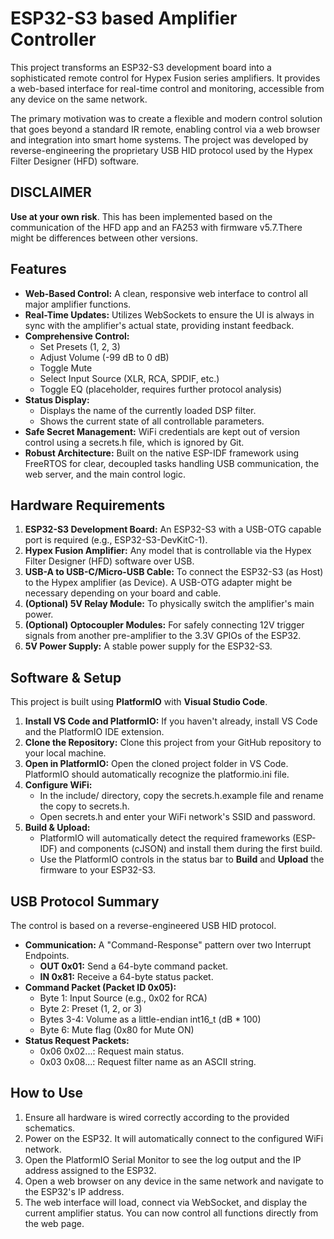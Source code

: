 # **ESP32-S3 based Amplifier Controller**

This project transforms an ESP32-S3 development board into a sophisticated remote control for Hypex Fusion series amplifiers. It provides a web-based interface for real-time control and monitoring, accessible from any device on the same network.

The primary motivation was to create a flexible and modern control solution that goes beyond a standard IR remote, enabling control via a web browser and integration into smart home systems. The project was developed by reverse-engineering the proprietary USB HID protocol used by the Hypex Filter Designer (HFD) software.

## **DISCLAIMER**
**Use at your own risk**. This has been implemented based on the communication of the HFD app and an FA253 with firmware v5.7.There might be differences between other versions.

## **Features**

* **Web-Based Control:** A clean, responsive web interface to control all major amplifier functions.  
* **Real-Time Updates:** Utilizes WebSockets to ensure the UI is always in sync with the amplifier's actual state, providing instant feedback.  
* **Comprehensive Control:**  
  * Set Presets (1, 2, 3\)  
  * Adjust Volume (-99 dB to 0 dB)  
  * Toggle Mute  
  * Select Input Source (XLR, RCA, SPDIF, etc.)  
  * Toggle EQ (placeholder, requires further protocol analysis)  
* **Status Display:**  
  * Displays the name of the currently loaded DSP filter.  
  * Shows the current state of all controllable parameters.  
* **Safe Secret Management:** WiFi credentials are kept out of version control using a secrets.h file, which is ignored by Git.  
* **Robust Architecture:** Built on the native ESP-IDF framework using FreeRTOS for clear, decoupled tasks handling USB communication, the web server, and the main control logic.

## **Hardware Requirements**

1. **ESP32-S3 Development Board:** An ESP32-S3 with a USB-OTG capable port is required (e.g., ESP32-S3-DevKitC-1).  
2. **Hypex Fusion Amplifier:** Any model that is controllable via the Hypex Filter Designer (HFD) software over USB.  
3. **USB-A to USB-C/Micro-USB Cable:** To connect the ESP32-S3 (as Host) to the Hypex amplifier (as Device). A USB-OTG adapter might be necessary depending on your board and cable.  
4. **(Optional) 5V Relay Module:** To physically switch the amplifier's main power.  
5. **(Optional) Optocoupler Modules:** For safely connecting 12V trigger signals from another pre-amplifier to the 3.3V GPIOs of the ESP32.  
6. **5V Power Supply:** A stable power supply for the ESP32-S3.

## **Software & Setup**

This project is built using **PlatformIO** with **Visual Studio Code**.

1. **Install VS Code and PlatformIO:** If you haven't already, install VS Code and the PlatformIO IDE extension.  
2. **Clone the Repository:** Clone this project from your GitHub repository to your local machine.  
3. **Open in PlatformIO:** Open the cloned project folder in VS Code. PlatformIO should automatically recognize the platformio.ini file.  
4. **Configure WiFi:**  
   * In the include/ directory, copy the secrets.h.example file and rename the copy to secrets.h.  
   * Open secrets.h and enter your WiFi network's SSID and password.  
5. **Build & Upload:**  
   * PlatformIO will automatically detect the required frameworks (ESP-IDF) and components (cJSON) and install them during the first build.  
   * Use the PlatformIO controls in the status bar to **Build** and **Upload** the firmware to your ESP32-S3.

## **USB Protocol Summary**

The control is based on a reverse-engineered USB HID protocol.

* **Communication:** A "Command-Response" pattern over two Interrupt Endpoints.  
  * **OUT 0x01:** Send a 64-byte command packet.  
  * **IN 0x81:** Receive a 64-byte status packet.  
* **Command Packet (Packet ID 0x05):**  
  * Byte 1: Input Source (e.g., 0x02 for RCA)  
  * Byte 2: Preset (1, 2, or 3\)  
  * Bytes 3-4: Volume as a little-endian int16\_t (dB \* 100\)  
  * Byte 6: Mute flag (0x80 for Mute ON)  
* **Status Request Packets:**  
  * 0x06 0x02...: Request main status.  
  * 0x03 0x08...: Request filter name as an ASCII string.

## **How to Use**

1. Ensure all hardware is wired correctly according to the provided schematics.  
2. Power on the ESP32. It will automatically connect to the configured WiFi network.  
3. Open the PlatformIO Serial Monitor to see the log output and the IP address assigned to the ESP32.  
4. Open a web browser on any device in the same network and navigate to the ESP32's IP address.  
5. The web interface will load, connect via WebSocket, and display the current amplifier status. You can now control all functions directly from the web page.
